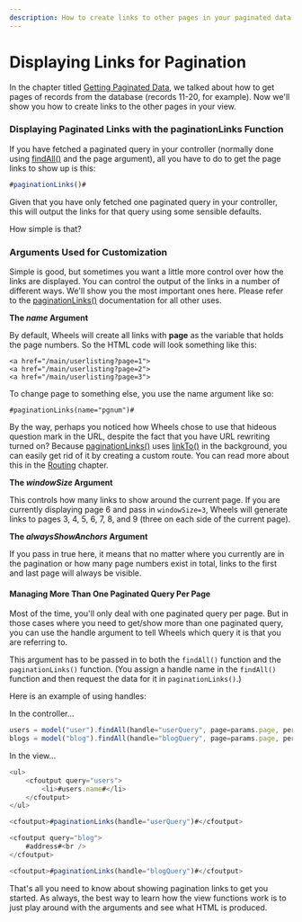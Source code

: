```yaml
---
description: How to create links to other pages in your paginated data in your views.
---
```


# Displaying Links for Pagination

In the chapter titled [Getting Paginated Data](https://guides.cfwheels.org/2.5.0/v/3.0.0-snapshot/database-interaction-through-models/getting-paginated-data), we talked about how to get pages of records from the database (records 11-20, for example). Now we'll show you how to create links to the other pages in your view.

### Displaying Paginated Links with the paginationLinks Function

If you have fetched a paginated query in your controller (normally done using [findAll()](https://api.cfwheels.org/model.findall.html) and the page argument), all you have to do to get the page links to show up is this:&#x20;

```javascript
#paginationLinks()#
```

Given that you have only fetched one paginated query in your controller, this will output the links for that query using some sensible defaults.

How simple is that?&#x20;

### Arguments Used for Customization

Simple is good, but sometimes you want a little more control over how the links are displayed. You can control the output of the links in a number of different ways. We'll show you the most important ones here. Please refer to the [paginationLinks()](https://api.cfwheels.org/controller.paginationlinks.html) documentation for all other uses.

**The **_**name**_** Argument**

By default, Wheels will create all links with **page** as the variable that holds the page numbers. So the HTML code will look something like this:

```
<a href="/main/userlisting?page=1">
<a href="/main/userlisting?page=2">
<a href="/main/userlisting?page=3">
```

To change page to something else, you use the name argument like so:

```
#paginationLinks(name="pgnum")#
```

By the way, perhaps you noticed how Wheels chose to use that hideous question mark in the URL, despite the fact that you have URL rewriting turned on? Because [paginationLinks()](https://api.cfwheels.org/controller.paginationlinks.html) uses [linkTo()](https://api.cfwheels.org/controller.linkto.html) in the background, you can easily get rid of it by creating a custom route. You can read more about this in the [Routing](https://guides.cfwheels.org/2.5.0/v/3.0.0-snapshot/handling-requests-with-controllers/routing) chapter.

**The **_**windowSize**_** Argument**

This controls how many links to show around the current page. If you are currently displaying page 6 and pass in `windowSize=3`, Wheels will generate links to pages 3, 4, 5, 6, 7, 8, and 9 (three on each side of the current page).

**The **_**alwaysShowAnchors**_** Argument**

If you pass in true here, it means that no matter where you currently are in the pagination or how many page numbers exist in total, links to the first and last page will always be visible.

#### Managing More Than One Paginated Query Per Page

Most of the time, you'll only deal with one paginated query per page. But in those cases where you need to get/show more than one paginated query, you can use the handle argument to tell Wheels which query it is that you are referring to.

This argument has to be passed in to both the `findAll()` function and the `paginationLinks()` function. (You assign a handle name in the `findAll()` function and then request the data for it in `paginationLinks()`.)

Here is an example of using handles:

In the controller...&#x20;

```javascript
users = model("user").findAll(handle="userQuery", page=params.page, perPage=25);
blogs = model("blog").findAll(handle="blogQuery", page=params.page, perPage=25);
```

In the view...

```javascript
<ul>
    <cfoutput query="users">
        <li>#users.name#</li>
    </cfoutput>
</ul>

<cfoutput>#paginationLinks(handle="userQuery")#</cfoutput>

<cfoutput query="blog">
    #address#<br />
</cfoutput>

<cfoutput>#paginationLinks(handle="blogQuery")#</cfoutput>
```

That's all you need to know about showing pagination links to get you started. As always, the best way to learn how the view functions work is to just play around with the arguments and see what HTML is produced.
